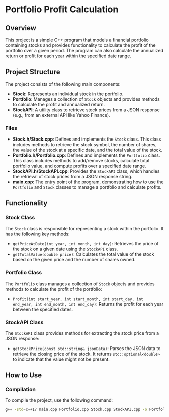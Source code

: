 # Portfolio Profit Calculation

## Overview

This project is a simple C++ program that models a financial portfolio containing stocks and provides functionality to calculate the profit of the portfolio over a given period. The program can also calculate the annualized return or profit for each year within the specified date range.

## Project Structure

The project consists of the following main components:

- **Stock**: Represents an individual stock in the portfolio.
- **Portfolio**: Manages a collection of `Stock` objects and provides methods to calculate the profit and annualized return.
- **StockAPI**: A utility class to retrieve stock prices from a JSON response (e.g., from an external API like Yahoo Finance).

### Files

- **Stock.h/Stock.cpp**: Defines and implements the `Stock` class. This class includes methods to retrieve the stock symbol, the number of shares, the value of the stock at a specific date, and the total value of the stock.
- **Portfolio.h/Portfolio.cpp**: Defines and implements the `Portfolio` class. This class includes methods to add/remove stocks, calculate total portfolio value, and compute profits over a specified date range.
- **StockAPI.h/StockAPI.cpp**: Provides the `StockAPI` class, which handles the retrieval of stock prices from a JSON response string.
- **main.cpp**: The entry point of the program, demonstrating how to use the `Portfolio` and `Stock` classes to manage a portfolio and calculate profits.

## Functionality

### Stock Class

The `Stock` class is responsible for representing a stock within the portfolio. It has the following key methods:

- `getPriceAtDate(int year, int month, int day)`: Retrieves the price of the stock on a given date using the `StockAPI` class.
- `getTotalValue(double price)`: Calculates the total value of the stock based on the given price and the number of shares owned.

### Portfolio Class

The `Portfolio` class manages a collection of `Stock` objects and provides methods to calculate the profit of the portfolio:

- `Profit(int start_year, int start_month, int start_day, int end_year, int end_month, int end_day)`: Returns the profit for each year between the specified dates.

### StockAPI Class

The `StockAPI` class provides methods for extracting the stock price from a JSON response:

- `getStockPrice(const std::string& jsonData)`: Parses the JSON data to retrieve the closing price of the stock. It returns `std::optional<double>` to indicate that the value might not be present.

## How to Use

### Compilation

To compile the project, use the following command:

```bash
g++ -std=c++17 main.cpp Portfolio.cpp Stock.cpp StockAPI.cpp -o PortfolioApp -lcurl
